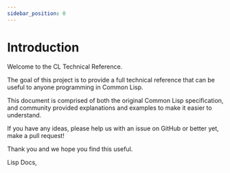 ```yaml
---
sidebar_position: 0
---
```


# Introduction

Welcome to the CL Technical Reference.

The goal of this project is to provide a full technical reference that can be useful to anyone programming in Common Lisp.

This document is comprised of both the original Common Lisp specification, and community provided explanations and examples to make it easier to understand.

If you have any ideas, please help us with an issue on GitHub or better yet, make a pull request!

Thank you and we hope you find this useful.

Lisp Docs,